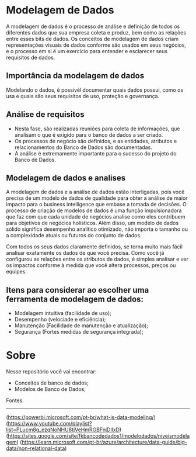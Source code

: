 # Modelagem de Dados

A modelagem de dados é o processo de análise e definição de todos os diferentes dados que sua empresa coleta e produz, bem como as relações entre esses bits de dados. Os conceitos de modelagem de dados criam representações visuais de dados conforme são usados em seus negócios, e o processo em si é um exercício para entender e esclarecer seus requisitos de dados.

## Importância da modelagem de dados

Modelando o dados, é possivél documentar quais dados possui, como os usa e quais são seus requisitos de uso, proteção e governança.

## Análise de requisitos
 * Nesta fase, são realizadas reuniões para coleta de informações, que analisam o que é exigido para o banco de dados a ser criado.
 * Os processos de negócio são definidos, e as entidades, atributos e relacionamentos do Banco de Dados são documentadas.
 * A análise é extremamente importante para o sucesso do projeto do Banco de Dados.

## Modelagem de dados e analises

A modelagem de dados e a análise de dados estão interligadas, pois você precisa de um modelo de dados de qualidade para obter a análise de maior impacto para o business intelligence que embase a tomada de decisões. O processo de criação de modelos de dados é uma função impulsionadora que faz com que cada unidade de negócios analise como eles contribuem para objetivos de negócios holísticos. Além disso, um modelo de dados sólido significa desempenho analítico otimizado, não importa o tamanho ou a complexidade atuais ou futuros do conjunto de dados.

Com todos os seus dados claramente definidos, se torna muito mais fácil analisar exatamente os dados de que você precisa. Como você já configurou as relações entre os atributos de dados, é simples analisar e ver os impactos conforme à medida que você altera processos, preços ou equipes.

## Itens para considerar ao escolher uma ferramenta de modelagem de dados:

* Modelagem intuitiva (facilidade de uso);
* Desempenho (velociade e eficiência);
* Manutenção (Facilidade de manutenção e atualização);
* Segurança (Fortes medidas de segurança integrada);


# Sobre
Nesse repositório você vai encontrar:
* Conceitos de banco de dados;
* Modelos de Banco de Dados;



Fontes.
________________________________________________________________
(https://powerbi.microsoft.com/pt-br/what-is-data-modeling/)
(https://www.youtube.com/playlist?list=PLucm8g_ezqNoNHU8tjVeHmRGBFnjDIlxD)
(https://sites.google.com/site/fkbancodedados1/modelodados/niveismodelagem)
(https://learn.microsoft.com/pt-br/azure/architecture/data-guide/big-data/non-relational-data)


